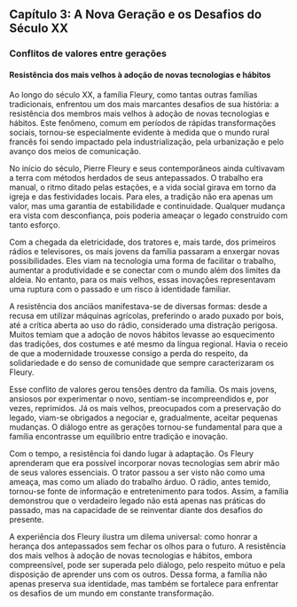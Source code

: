 
## Capítulo 3: A Nova Geração e os Desafios do Século XX

### Conflitos de valores entre gerações

#### Resistência dos mais velhos à adoção de novas tecnologias e hábitos

Ao longo do século XX, a família Fleury, como tantas outras famílias tradicionais, enfrentou um dos mais marcantes desafios de sua história: a resistência dos membros mais velhos à adoção de novas tecnologias e hábitos. Este fenômeno, comum em períodos de rápidas transformações sociais, tornou-se especialmente evidente à medida que o mundo rural francês foi sendo impactado pela industrialização, pela urbanização e pelo avanço dos meios de comunicação.

No início do século, Pierre Fleury e seus contemporâneos ainda cultivavam a terra com métodos herdados de seus antepassados. O trabalho era manual, o ritmo ditado pelas estações, e a vida social girava em torno da igreja e das festividades locais. Para eles, a tradição não era apenas um valor, mas uma garantia de estabilidade e continuidade. Qualquer mudança era vista com desconfiança, pois poderia ameaçar o legado construído com tanto esforço.

Com a chegada da eletricidade, dos tratores e, mais tarde, dos primeiros rádios e televisores, os mais jovens da família passaram a enxergar novas possibilidades. Eles viam na tecnologia uma forma de facilitar o trabalho, aumentar a produtividade e se conectar com o mundo além dos limites da aldeia. No entanto, para os mais velhos, essas inovações representavam uma ruptura com o passado e um risco à identidade familiar.

A resistência dos anciãos manifestava-se de diversas formas: desde a recusa em utilizar máquinas agrícolas, preferindo o arado puxado por bois, até a crítica aberta ao uso do rádio, considerado uma distração perigosa. Muitos temiam que a adoção de novos hábitos levasse ao esquecimento das tradições, dos costumes e até mesmo da língua regional. Havia o receio de que a modernidade trouxesse consigo a perda do respeito, da solidariedade e do senso de comunidade que sempre caracterizaram os Fleury.

Esse conflito de valores gerou tensões dentro da família. Os mais jovens, ansiosos por experimentar o novo, sentiam-se incompreendidos e, por vezes, reprimidos. Já os mais velhos, preocupados com a preservação do legado, viam-se obrigados a negociar e, gradualmente, aceitar pequenas mudanças. O diálogo entre as gerações tornou-se fundamental para que a família encontrasse um equilíbrio entre tradição e inovação.

Com o tempo, a resistência foi dando lugar à adaptação. Os Fleury aprenderam que era possível incorporar novas tecnologias sem abrir mão de seus valores essenciais. O trator passou a ser visto não como uma ameaça, mas como um aliado do trabalho árduo. O rádio, antes temido, tornou-se fonte de informação e entretenimento para todos. Assim, a família demonstrou que o verdadeiro legado não está apenas nas práticas do passado, mas na capacidade de se reinventar diante dos desafios do presente.

A experiência dos Fleury ilustra um dilema universal: como honrar a herança dos antepassados sem fechar os olhos para o futuro. A resistência dos mais velhos à adoção de novas tecnologias e hábitos, embora compreensível, pode ser superada pelo diálogo, pelo respeito mútuo e pela disposição de aprender uns com os outros. Dessa forma, a família não apenas preserva sua identidade, mas também se fortalece para enfrentar os desafios de um mundo em constante transformação.
```
